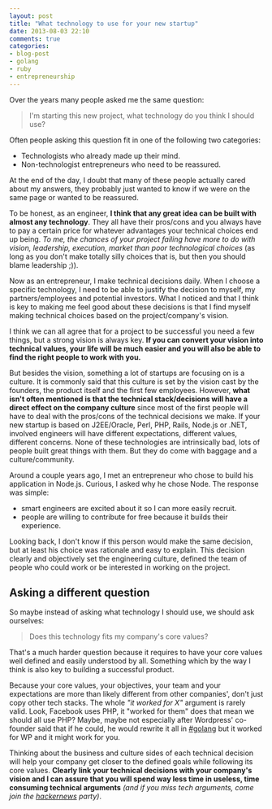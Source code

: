 ```yaml
---
layout: post
title: "What technology to use for your new startup"
date: 2013-08-03 22:10
comments: true
categories: 
- blog-post
- golang
- ruby
- entrepreneurship
---
```


Over the years many people asked me the same question:

> I'm starting this new project, what technology do you think I should use?

Often people asking this question fit in one of the following two
categories:

* Technologists who already made up their mind.
* Non-technologist entrepreneurs who need to be reassured.

At the end of the day, I doubt that many of these people actually cared
about my answers, they probably just wanted to know if we were on the same page or wanted to be reassured.

To be honest, as an engineer, **I think that any great idea can be built with almost any
technology**. They all have their pros/cons and you always have to pay a
certain price for whatever advantages your technical choices end up
being. _To me, the chances of your project failing have more to do with
vision, leadership, execution, market than poor technological choices_
(as long as you don't make totally silly choices that is, but then you
should blame leadership ;)). 


Now as an entrepreneur, I make technical decisions daily. When I choose
a specific technology, I need to be able to justify the decision to myself, my
partners/employees and potential investors. What I noticed and that I
think is key to making me feel good about these decisions is that 
I find myself making technical choices based on the project/company's vision.

I think we can all agree that for a project to be successful you need a
few things, but a strong vision is always key.
**If you can convert your vision into technical values, your life will be
much easier and you will also be able to find the right people to work
with you.**

But besides the vision, something a lot of startups are focusing on is a culture. 
It is commonly said that this culture is set by the vision cast by the founders, 
the product itself and the first few employees.
However, **what isn't often mentioned is that the technical
stack/decisions will
have a direct effect on the company culture** since most of the first people will
have to deal with the pros/cons of the technical decisions we make.
If your new startup is based on J2EE/Oracle, Perl, PHP, Rails, Node.js or
.NET, involved engineers will have different expectations, different
values, different concerns. None of these technologies are intrinsically bad,
lots of people built great things with them. But they do come with
baggage and a culture/community.

Around a couple years ago, I met an entrepreneur who chose to
build his application in Node.js. Curious, I asked why he chose Node.
The response was simple:
* smart engineers are excited about it so I can more easily recruit.
* people are willing to contribute for free because it builds their
  experience.

Looking back, I don't know if this person would make the same decision, but
at least his choice was rationale and easy to explain. This decision clearly 
and objectively set the engineering culture, defined the team of people
who could work or be interested in working on the project. 


## Asking a different question

So maybe instead of asking what technology I should use, we should ask ourselves:

> Does this technology fits my company's core values?

That's a much harder question because it requires to have your
core values well defined and easily understood by all. Something which
by the way I think is also key to building a successful product.

Because your core values, your objectives, your team and your
expectations are more than likely different from other companies', don't
just copy other tech stacks. The whole _"it worked for X"_ argument is
rarely valid. Look, Facebook uses PHP, it "worked for them" does that mean we should all use PHP?
Maybe, maybe not especially after Wordpress' co-founder said that if he could, he
would rewrite it all in [#golang](http://www.reddit.com/r/IAmA/comments/1jg781/i_am_matt_mullenweg_cofounder_of_wordpress_18_of/cbed1jk) but it worked for WP and it might work for you.

Thinking about the business and culture sides of each technical decision will
help your company get closer to the defined goals while following its
core values. 
**Clearly link your technical decisions with your company's
vision and I can assure that you will spend way less time in useless,
time consuming technical arguments** _(and if you miss tech arguments, come
join the [hackernews](http://news.ycombinator.com/) party)_.



